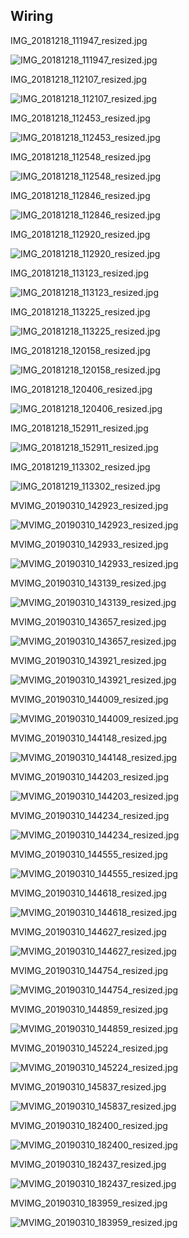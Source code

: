 ## Wiring

IMG_20181218_111947_resized.jpg

![IMG_20181218_111947_resized.jpg](imgs_mount/IMG_20181218_111947_resized.jpg)

IMG_20181218_112107_resized.jpg

![IMG_20181218_112107_resized.jpg](imgs_mount/IMG_20181218_112107_resized.jpg)

IMG_20181218_112453_resized.jpg

![IMG_20181218_112453_resized.jpg](imgs_mount/IMG_20181218_112453_resized.jpg)

IMG_20181218_112548_resized.jpg

![IMG_20181218_112548_resized.jpg](imgs_mount/IMG_20181218_112548_resized.jpg)

IMG_20181218_112846_resized.jpg

![IMG_20181218_112846_resized.jpg](imgs_mount/IMG_20181218_112846_resized.jpg)

IMG_20181218_112920_resized.jpg

![IMG_20181218_112920_resized.jpg](imgs_mount/IMG_20181218_112920_resized.jpg)

IMG_20181218_113123_resized.jpg

![IMG_20181218_113123_resized.jpg](imgs_mount/IMG_20181218_113123_resized.jpg)

IMG_20181218_113225_resized.jpg

![IMG_20181218_113225_resized.jpg](imgs_mount/IMG_20181218_113225_resized.jpg)

IMG_20181218_120158_resized.jpg

![IMG_20181218_120158_resized.jpg](imgs_mount/IMG_20181218_120158_resized.jpg)

IMG_20181218_120406_resized.jpg

![IMG_20181218_120406_resized.jpg](imgs_mount/IMG_20181218_120406_resized.jpg)

IMG_20181218_152911_resized.jpg

![IMG_20181218_152911_resized.jpg](imgs_mount/IMG_20181218_152911_resized.jpg)

IMG_20181219_113302_resized.jpg

![IMG_20181219_113302_resized.jpg](imgs_mount/IMG_20181219_113302_resized.jpg)

MVIMG_20190310_142923_resized.jpg

![MVIMG_20190310_142923_resized.jpg](imgs_wiring/MVIMG_20190310_142923_resized.jpg)

MVIMG_20190310_142933_resized.jpg

![MVIMG_20190310_142933_resized.jpg](imgs_wiring/MVIMG_20190310_142933_resized.jpg)

MVIMG_20190310_143139_resized.jpg

![MVIMG_20190310_143139_resized.jpg](imgs_wiring/MVIMG_20190310_143139_resized.jpg)

MVIMG_20190310_143657_resized.jpg

![MVIMG_20190310_143657_resized.jpg](imgs_wiring/MVIMG_20190310_143657_resized.jpg)

MVIMG_20190310_143921_resized.jpg

![MVIMG_20190310_143921_resized.jpg](imgs_wiring/MVIMG_20190310_143921_resized.jpg)

MVIMG_20190310_144009_resized.jpg

![MVIMG_20190310_144009_resized.jpg](imgs_wiring/MVIMG_20190310_144009_resized.jpg)

MVIMG_20190310_144148_resized.jpg

![MVIMG_20190310_144148_resized.jpg](imgs_wiring/MVIMG_20190310_144148_resized.jpg)

MVIMG_20190310_144203_resized.jpg

![MVIMG_20190310_144203_resized.jpg](imgs_wiring/MVIMG_20190310_144203_resized.jpg)

MVIMG_20190310_144234_resized.jpg

![MVIMG_20190310_144234_resized.jpg](imgs_wiring/MVIMG_20190310_144234_resized.jpg)

MVIMG_20190310_144555_resized.jpg

![MVIMG_20190310_144555_resized.jpg](imgs_wiring/MVIMG_20190310_144555_resized.jpg)

MVIMG_20190310_144618_resized.jpg

![MVIMG_20190310_144618_resized.jpg](imgs_wiring/MVIMG_20190310_144618_resized.jpg)

MVIMG_20190310_144627_resized.jpg

![MVIMG_20190310_144627_resized.jpg](imgs_wiring/MVIMG_20190310_144627_resized.jpg)

MVIMG_20190310_144754_resized.jpg

![MVIMG_20190310_144754_resized.jpg](imgs_wiring/MVIMG_20190310_144754_resized.jpg)

MVIMG_20190310_144859_resized.jpg

![MVIMG_20190310_144859_resized.jpg](imgs_wiring/MVIMG_20190310_144859_resized.jpg)

MVIMG_20190310_145224_resized.jpg

![MVIMG_20190310_145224_resized.jpg](imgs_wiring/MVIMG_20190310_145224_resized.jpg)

MVIMG_20190310_145837_resized.jpg

![MVIMG_20190310_145837_resized.jpg](imgs_wiring/MVIMG_20190310_145837_resized.jpg)

MVIMG_20190310_182400_resized.jpg

![MVIMG_20190310_182400_resized.jpg](imgs_wiring/MVIMG_20190310_182400_resized.jpg)

MVIMG_20190310_182437_resized.jpg

![MVIMG_20190310_182437_resized.jpg](imgs_wiring/MVIMG_20190310_182437_resized.jpg)

MVIMG_20190310_183959_resized.jpg

![MVIMG_20190310_183959_resized.jpg](imgs_wiring/MVIMG_20190310_183959_resized.jpg)
